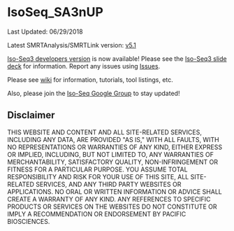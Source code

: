 # IsoSeq_SA3nUP
Last Updated: 06/29/2018


Latest SMRTAnalysis/SMRTLink version: [v5.1](http://www.pacb.com/support/software-downloads/)

[Iso-Seq3 developers version](http://github.com/PacificBiosciences/isoseq3) is now available! Please see the [Iso-Seq3 slide deck](https://www.dropbox.com/s/0hlqi7b79kzi8bh/20180517_AsiaUGM_BioinformaticsDeck_English_V5.pdf?dl=0) for information. Report any issues using [Issues](https://github.com/PacificBiosciences/IsoSeq_SA3nUP/issues).

Please see [wiki](https://github.com/PacificBiosciences/IsoSeq_SA3nUP/wiki) for information, tutorials, tool listings, etc.

Also, please join the [Iso-Seq Google Group](https://groups.google.com/forum/#!forum/smrt_isoseq) to stay updated!

Disclaimer
----------
THIS WEBSITE AND CONTENT AND ALL SITE-RELATED SERVICES, INCLUDING ANY DATA, ARE PROVIDED "AS IS," WITH ALL FAULTS, WITH NO REPRESENTATIONS OR WARRANTIES OF ANY KIND, EITHER EXPRESS OR IMPLIED, INCLUDING, BUT NOT LIMITED TO, ANY WARRANTIES OF MERCHANTABILITY, SATISFACTORY QUALITY, NON-INFRINGEMENT OR FITNESS FOR A PARTICULAR PURPOSE. YOU ASSUME TOTAL RESPONSIBILITY AND RISK FOR YOUR USE OF THIS SITE, ALL SITE-RELATED SERVICES, AND ANY THIRD PARTY WEBSITES OR APPLICATIONS. NO ORAL OR WRITTEN INFORMATION OR ADVICE SHALL CREATE A WARRANTY OF ANY KIND. ANY REFERENCES TO SPECIFIC PRODUCTS OR SERVICES ON THE WEBSITES DO NOT CONSTITUTE OR IMPLY A RECOMMENDATION OR ENDORSEMENT BY PACIFIC BIOSCIENCES.
